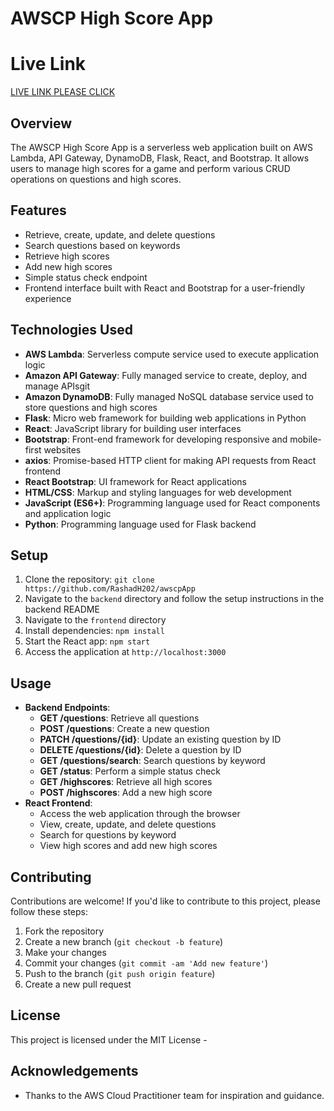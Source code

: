 # AWSCP High Score App

# Live Link 

[LIVE LINK PLEASE CLICK](https://rashadh202.github.io/awscpApp/)

## Overview
The AWSCP High Score App is a serverless web application built on AWS Lambda, API Gateway, DynamoDB, Flask, React, and Bootstrap. It allows users to manage high scores for a game and perform various CRUD operations on questions and high scores.

## Features
- Retrieve, create, update, and delete questions
- Search questions based on keywords
- Retrieve high scores
- Add new high scores
- Simple status check endpoint
- Frontend interface built with React and Bootstrap for a user-friendly experience

## Technologies Used
- **AWS Lambda**: Serverless compute service used to execute application logic
- **Amazon API Gateway**: Fully managed service to create, deploy, and manage APIsgit
- **Amazon DynamoDB**: Fully managed NoSQL database service used to store questions and high scores
- **Flask**: Micro web framework for building web applications in Python
- **React**: JavaScript library for building user interfaces
- **Bootstrap**: Front-end framework for developing responsive and mobile-first websites
- **axios**: Promise-based HTTP client for making API requests from React frontend
- **React Bootstrap**: UI framework for React applications
- **HTML/CSS**: Markup and styling languages for web development
- **JavaScript (ES6+)**: Programming language used for React components and application logic
- **Python**: Programming language used for Flask backend

## Setup
1. Clone the repository: `git clone https://github.com/RashadH202/awscpApp`
2. Navigate to the `backend` directory and follow the setup instructions in the backend README
3. Navigate to the `frontend` directory
4. Install dependencies: `npm install`
5. Start the React app: `npm start`
6. Access the application at `http://localhost:3000`

## Usage
- **Backend Endpoints**:
  - **GET /questions**: Retrieve all questions
  - **POST /questions**: Create a new question
  - **PATCH /questions/{id}**: Update an existing question by ID
  - **DELETE /questions/{id}**: Delete a question by ID
  - **GET /questions/search**: Search questions by keyword
  - **GET /status**: Perform a simple status check
  - **GET /highscores**: Retrieve all high scores
  - **POST /highscores**: Add a new high score
- **React Frontend**:
  - Access the web application through the browser
  - View, create, update, and delete questions
  - Search for questions by keyword
  - View high scores and add new high scores

## Contributing
Contributions are welcome! If you'd like to contribute to this project, please follow these steps:
1. Fork the repository
2. Create a new branch (`git checkout -b feature`)
3. Make your changes
4. Commit your changes (`git commit -am 'Add new feature'`)
5. Push to the branch (`git push origin feature`)
6. Create a new pull request

## License
This project is licensed under the MIT License -

## Acknowledgements
- Thanks to the AWS Cloud Practitioner team for inspiration and guidance.
